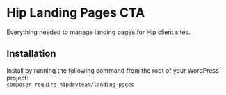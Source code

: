 # Hip Landing Pages CTA
Everything needed to manage landing pages for Hip client sites.

## Installation 
Install by running the following command from the root of your WordPress project:  
`composer require hipdevteam/landing-pages`
